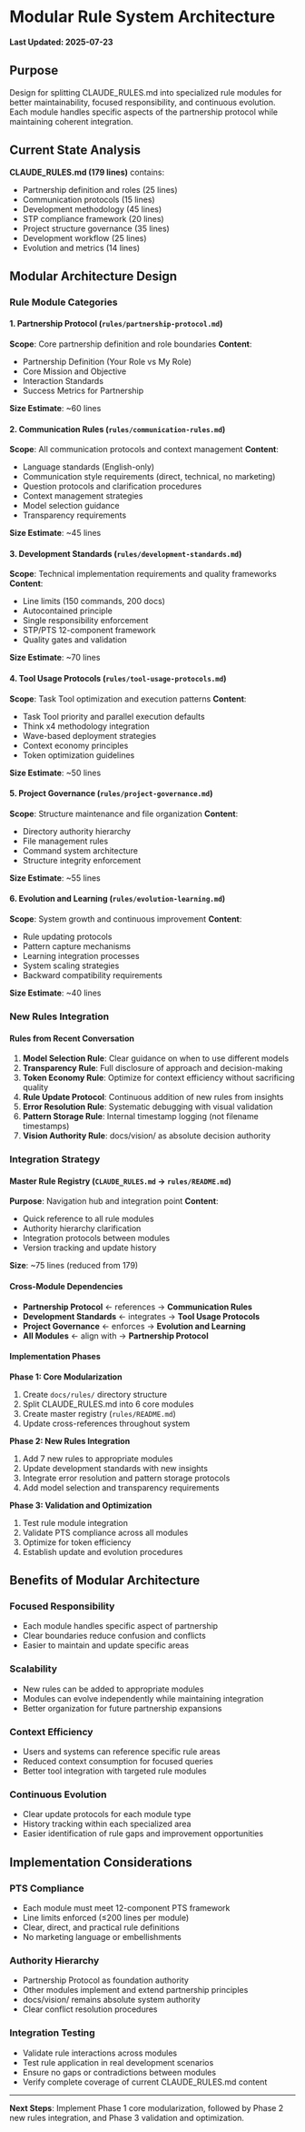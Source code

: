 # Modular Rule System Architecture

**Last Updated: 2025-07-23**

## Purpose

Design for splitting CLAUDE_RULES.md into specialized rule modules for better maintainability, focused responsibility, and continuous evolution. Each module handles specific aspects of the partnership protocol while maintaining coherent integration.

## Current State Analysis

**CLAUDE_RULES.md (179 lines)** contains:
- Partnership definition and roles (25 lines)
- Communication protocols (15 lines)  
- Development methodology (45 lines)
- STP compliance framework (20 lines)
- Project structure governance (35 lines)
- Development workflow (25 lines)
- Evolution and metrics (14 lines)

## Modular Architecture Design

### Rule Module Categories

#### 1. Partnership Protocol (`rules/partnership-protocol.md`)
**Scope**: Core partnership definition and role boundaries
**Content**:
- Partnership Definition (Your Role vs My Role)
- Core Mission and Objective
- Interaction Standards
- Success Metrics for Partnership

**Size Estimate**: ~60 lines

#### 2. Communication Rules (`rules/communication-rules.md`)
**Scope**: All communication protocols and context management
**Content**:
- Language standards (English-only)
- Communication style requirements (direct, technical, no marketing)
- Question protocols and clarification procedures
- Context management strategies
- Model selection guidance
- Transparency requirements

**Size Estimate**: ~45 lines

#### 3. Development Standards (`rules/development-standards.md`)
**Scope**: Technical implementation requirements and quality frameworks
**Content**:
- Line limits (150 commands, 200 docs)
- Autocontained principle
- Single responsibility enforcement
- STP/PTS 12-component framework
- Quality gates and validation

**Size Estimate**: ~70 lines

#### 4. Tool Usage Protocols (`rules/tool-usage-protocols.md`)
**Scope**: Task Tool optimization and execution patterns
**Content**:
- Task Tool priority and parallel execution defaults
- Think x4 methodology integration
- Wave-based deployment strategies
- Context economy principles
- Token optimization guidelines

**Size Estimate**: ~50 lines

#### 5. Project Governance (`rules/project-governance.md`)
**Scope**: Structure maintenance and file organization
**Content**:
- Directory authority hierarchy
- File management rules
- Command system architecture
- Structure integrity enforcement

**Size Estimate**: ~55 lines

#### 6. Evolution and Learning (`rules/evolution-learning.md`)
**Scope**: System growth and continuous improvement
**Content**:
- Rule updating protocols
- Pattern capture mechanisms
- Learning integration processes
- System scaling strategies
- Backward compatibility requirements

**Size Estimate**: ~40 lines

### New Rules Integration

#### Rules from Recent Conversation
1. **Model Selection Rule**: Clear guidance on when to use different models
2. **Transparency Rule**: Full disclosure of approach and decision-making
3. **Token Economy Rule**: Optimize for context efficiency without sacrificing quality
4. **Rule Update Protocol**: Continuous addition of new rules from insights
5. **Error Resolution Rule**: Systematic debugging with visual validation
6. **Pattern Storage Rule**: Internal timestamp logging (not filename timestamps)
7. **Vision Authority Rule**: docs/vision/ as absolute decision authority

### Integration Strategy

#### Master Rule Registry (`CLAUDE_RULES.md` → `rules/README.md`)
**Purpose**: Navigation hub and integration point
**Content**:
- Quick reference to all rule modules
- Authority hierarchy clarification
- Integration protocols between modules
- Version tracking and update history

**Size**: ~75 lines (reduced from 179)

#### Cross-Module Dependencies
- **Partnership Protocol** ← references → **Communication Rules**
- **Development Standards** ← integrates → **Tool Usage Protocols**
- **Project Governance** ← enforces → **Evolution and Learning**
- **All Modules** ← align with → **Partnership Protocol**

#### Implementation Phases

**Phase 1: Core Modularization**
1. Create `docs/rules/` directory structure
2. Split CLAUDE_RULES.md into 6 core modules
3. Create master registry (`rules/README.md`)
4. Update cross-references throughout system

**Phase 2: New Rules Integration**
1. Add 7 new rules to appropriate modules
2. Update development standards with new insights
3. Integrate error resolution and pattern storage protocols
4. Add model selection and transparency requirements

**Phase 3: Validation and Optimization**
1. Test rule module integration
2. Validate PTS compliance across all modules
3. Optimize for token efficiency
4. Establish update and evolution procedures

## Benefits of Modular Architecture

### Focused Responsibility
- Each module handles specific aspect of partnership
- Clear boundaries reduce confusion and conflicts
- Easier to maintain and update specific areas

### Scalability
- New rules can be added to appropriate modules
- Modules can evolve independently while maintaining integration
- Better organization for future partnership expansions

### Context Efficiency
- Users and systems can reference specific rule areas
- Reduced context consumption for focused queries
- Better tool integration with targeted rule modules

### Continuous Evolution
- Clear update protocols for each module type
- History tracking within each specialized area
- Easier identification of rule gaps and improvement opportunities

## Implementation Considerations

### PTS Compliance
- Each module must meet 12-component PTS framework
- Line limits enforced (≤200 lines per module)
- Clear, direct, and practical rule definitions
- No marketing language or embellishments

### Authority Hierarchy
- Partnership Protocol as foundation authority
- Other modules implement and extend partnership principles
- docs/vision/ remains absolute system authority
- Clear conflict resolution procedures

### Integration Testing
- Validate rule interactions across modules
- Test rule application in real development scenarios
- Ensure no gaps or contradictions between modules
- Verify complete coverage of current CLAUDE_RULES.md content

---

**Next Steps**: Implement Phase 1 core modularization, followed by Phase 2 new rules integration, and Phase 3 validation and optimization.